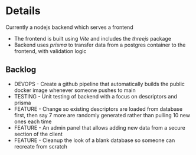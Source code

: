 # Details

Currently a nodejs backend which serves a frontend

- The frontend is built using _Vite_ and includes the _threejs_ package
- Backend uses _prisma_ to transfer data from a postgres container to the frontend, with validation logic

## Backlog

- DEVOPS - Create a github pipeline that automatically builds the public docker image whenever someone pushes to main
- TESTING - Unit testing of backend with a focus on descriptors and prisma
- FEATURE - Change so existing descriptors are loaded from database first, then say 7 more are randomly generated rather than pulling 10 new ones each time
- FEATURE - An admin panel that allows adding new data from a secure section of the client
- FEATURE - Cleanup the look of a blank database so someone can recreate from scratch
